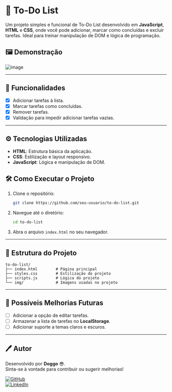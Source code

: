# 📝 To-Do List

Um projeto simples e funcional de To-Do List desenvolvido em **JavaScript**, **HTML** e **CSS**, onde você pode adicionar, marcar como concluídas e excluir tarefas. Ideal para treinar manipulação de DOM e lógica de programação.

## 🖼 Demonstração

![image](https://github.com/user-attachments/assets/d0ee0df5-c831-4111-bfa2-19f18318d006)


---

## 🚀 Funcionalidades

- [x] Adicionar tarefas à lista.  
- [x] Marcar tarefas como concluídas.  
- [x] Remover tarefas.  
- [x] Validação para impedir adicionar tarefas vazias.  

---

## ⚙️ Tecnologias Utilizadas

- **HTML**: Estrutura básica da aplicação.  
- **CSS**: Estilização e layout responsivo.  
- **JavaScript**: Lógica e manipulação de DOM.  

## 🛠 Como Executar o Projeto

1. Clone o repositório:  
   ```bash
   git clone https://github.com/seu-usuario/to-do-list.git
   ```
2. Navegue até o diretório:  
   ```bash
   cd to-do-list
   ```
3. Abra o arquivo `index.html` no seu navegador.

---

## 📂 Estrutura do Projeto

```
to-do-list/
├── index.html        # Página principal
├── styles.css        # Estilização do projeto
├── scripts.js        # Lógica do projeto
└── img/              # Imagens usadas no projeto
```

---

## 🌟 Possíveis Melhorias Futuras

- [ ] Adicionar a opção de editar tarefas.  
- [ ] Armazenar a lista de tarefas no **LocalStorage**.  
- [ ] Adicionar suporte a temas claros e escuros.  

---


## 🖊️ Autor

Desenvolvido por **Doggo** 😎.  
Sinta-se à vontade para contribuir ou sugerir melhorias!

[![GitHub](https://img.shields.io/badge/GitHub-Diogo-blue?logo=github)](https://github.com/PontesDiogo)  
[![LinkedIn](https://img.shields.io/badge/LinkedIn-Diogo-blue?logo=linkedin)](https://www.linkedin.com/in/diogo-garcia-pontes-b57a75229/)


